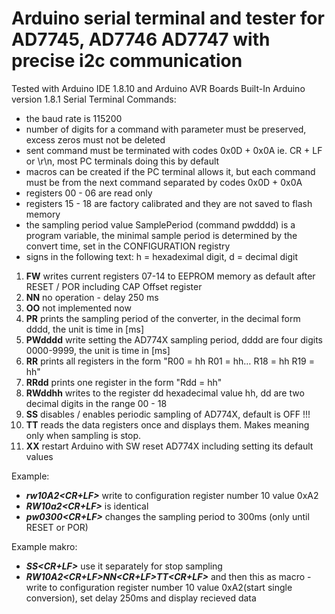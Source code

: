 # Arduino serial terminal and tester for  AD7745, AD7746 AD7747 with precise i2c communication
Tested with Arduino IDE 1.8.10 and Arduino AVR Boards Built-In Arduino version 1.8.1
Serial Terminal Commands:
  - the baud rate is 115200
  - number of digits for a command with parameter must be preserved, excess zeros must not be deleted
  - sent command must be terminated with codes 0x0D + 0x0A ie. CR + LF or \r\n, most PC terminals doing this by default
  - macros can be created if the PC terminal allows it,  but each command must be from the next command separated by codes 0x0D + 0x0A
  - registers 00 - 06 are read only
  - registers 15 - 18 are factory calibrated and they are not saved to flash memory
  - the sampling period value SamplePeriod (command pwdddd) is a program variable,
    the minimal sample period is determined by the convert time, set in the CONFIGURATION registry
  - signs in the following text: h = hexadeximal digit, d = decimal digit

1.    **FW**  writes current registers 07-14 to EEPROM memory as default after RESET / POR including CAP Offset register
2.  **NN** no operation - delay 250 ms
3.  **OO** not implemented now
4.   **PR**  prints the sampling period of the converter, in the decimal form dddd, the unit is time in [ms]
5.   **PWdddd** write setting the AD774X sampling period, dddd are four digits 0000-9999, the unit is time in [ms]
6.   **RR** prints all registers in the form "R00 = hh R01 = hh… R18 = hh R19 = hh"
7.   **RRdd** prints one register in the form "Rdd = hh"
8.   **RWddhh** writes to the register dd hexadecimal value hh, dd are two decimal digits in the range 00 - 18
9.   **SS** disables / enables periodic sampling of AD774X, default is OFF !!!
10.   **TT** reads the data registers once and displays them. Makes meaning only when sampling is stop.
11.   **XX** restart Arduino with SW reset AD774X including setting its default values

  
Example: 
 - _**rw10A2<CR+LF>**_                   write to configuration register number 10 value 0xA2
 - _**RW10a2<CR+LF>**_ is identical
 - _**pw0300<CR+LF>**_                   changes the sampling period to 300ms (only until RESET or POR)
 
Example makro:
 - _**SS<CR+LF>**_                       use it separately for stop sampling
 - _**RW10A2<CR+LF>NN<CR+LF>TT<CR+LF>**_ and then this as macro - write to configuration register number 10 value 0xA2(start single conversion), set delay 250ms and display recieved data
